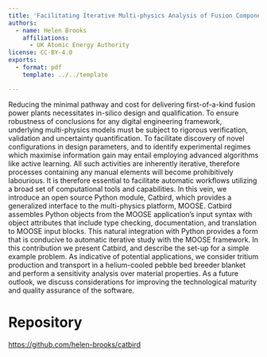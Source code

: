 ```yaml
---
title: 'Facilitating Iterative Multi-physics Analysis of Fusion Components with Catbird'
authors:
  - name: Helen Brooks
    affiliations:
      - UK Atomic Energy Authority
license: CC-BY-4.0
exports:
  - format: pdf
    template: ../../template

---
```


Reducing the minimal pathway and cost for delivering first-of-a-kind fusion power plants necessitates in-silico design and qualification. To ensure robustness of conclusions for any digital engineering framework, underlying multi-physics models must be subject to rigorous verification, validation and uncertainty quantification. To facilitate discovery of novel configurations in design parameters, and to identify experimental regimes which maximise information gain may entail employing advanced algorithms like active learning.  All such activities are inherently iterative, therefore processes containing any manual elements will become prohibitively labourious. It is therefore essential to facilitate automatic workflows utilizing a broad set of computational tools and capabilities. In this vein, we introduce an open source Python module, Catbird, which provides a generalized interface to the multi-physics platform, MOOSE. Catbird assembles Python objects from the MOOSE application’s input syntax with object attributes that include type checking, documentation, and translation to MOOSE input blocks. This natural integration with Python provides a form that is conducive to automatic iterative study with the MOOSE framework. In this contribution we present Catbird, and describe the set-up for a simple example problem. As indicative of potential applications, we consider tritium production and transport in a helium-cooled pebble bed breeder blanket and perform a sensitivity analysis over material properties. As a future outlook, we discuss considerations for improving the technological maturity and quality assurance of the software.

# Repository
https://github.com/helen-brooks/catbird

